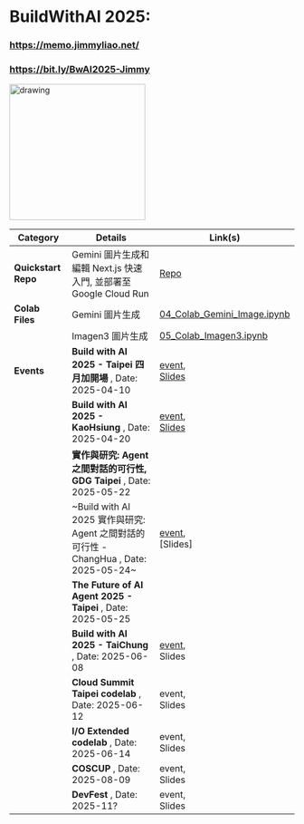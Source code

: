 # BuildWithAI 2025: 
### https://memo.jimmyliao.net/
### https://bit.ly/BwAI2025-Jimmy

<img src="https://github.com/user-attachments/assets/c5549aa2-f7cc-44a4-a774-2983b5927fc7" alt="drawing" style="width:240px;"/>

| Category                      | Details                                                                                                                               | Link(s)                                                                                                                                                                                             |
|-------------------------------|---------------------------------------------------------------------------------------------------------------------------------------|-----------------------------------------------------------------------------------------------------------------------------------------------------------------------------------------------------|
| **Quickstart Repo** | Gemini 圖片生成和編輯 Next.js 快速入門, 並部署至 Google Cloud Run | [Repo](https://github.com/jimmyliao/gemini-image-editing-nextjs-quickstart)   |
| **Colab Files** | Gemini 圖片生成  | [04_Colab_Gemini_Image.ipynb](https://github.com/jimmyliao/BwAI2025/blob/main/04_Colab_Gemini_Image.ipynb)                      |
|                 | Imagen3 圖片生成 | [05_Colab_Imagen3.ipynb](https://github.com/jimmyliao/BwAI2025/blob/main/05_Colab_Imagen3.ipynb)                                |
| **Events** | **Build with AI 2025 - Taipei 四月加開場** , Date: 2025-04-10 | [event](https://gdg.community.dev/e/m2bd5n/), <br/> [Slides](https://drive.google.com/file/d/1dozOz_GSxqmi2qXHXbGFPpyeV32rt1C0/view)    |
|            | **Build with AI 2025 - KaoHsiung** , Date: 2025-04-20        | [event](https://gdg.community.dev/events/details/google-gdg-kaohsiung-presents-build-with-ai-kaohsiung-2025-your-workshop-in-april/), <br/> [Slides](https://drive.google.com/file/d/1dozOz_GSxqmi2qXHXbGFPpyeV32rt1C0/view?usp=sharing) |
|            | **實作與研究: Agent 之間對話的可行性, GDG Taipei** , Date: 2025-05-22        |  |
|            | ~Build with AI 2025 實作與研究: Agent 之間對話的可行性 - ChangHua , Date: 2025-05-24~        | [event](https://gdg.community.dev/events/details/google-gdg-changhua-presents-build-with-ai-2025zhang-hua-chang-wu-yue-xiao-ju/), <br/> [Slides] |
|            | **The Future of AI Agent 2025 - Taipei** , Date: 2025-05-25        |  |
|            | **Build with AI 2025 - TaiChung** , Date: 2025-06-08        | [event](https://gdg.community.dev/e/mvqp5k/), <br/> Slides | 
|            | **Cloud Summit Taipei codelab** , Date: 2025-06-12        | event, <br/> Slides | 
|            | **I/O Extended codelab** , Date: 2025-06-14        | event, <br/> Slides | 
|            | **COSCUP** , Date: 2025-08-09        | event, <br/> Slides | 
|            | **DevFest** , Date: 2025-11?        | event, <br/> Slides | 





